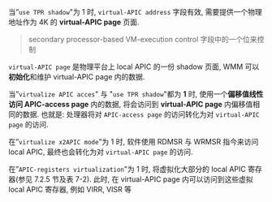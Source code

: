 
当”`use TPR shadow`"为 1 时, `virtual-APIC address` 字段有效, 需要提供一个物理地址作为 4K 的 **virtual-APIC page** 页面. 

> secondary processor-based VM-execution control 字段中的一个位来控制

`virtual-APIC page` 是物理平台上 local APIC 的一份 shadow 页面, WMM 可以**初始化**和维护 virtual-APIC page 内的数据. 

当”`virtualize APIC acces`" 与 "`use TPR shadow`"都为 **1** 时, 使用一个**偏移值线性访问 APIC-access page** 内的数据, 将会访问到 **virtual-APIC page** 内偏移值相同的数据. 也就是: 处理器将对 `APIC-access page` 的访问转化为对 `virtual-APIC page` 的访问. 

在”`virtualize x2APIC mode`”为 1 时, 软件使用 RDMSR 与 WRMSR 指今来访问 local APIC, 最终也会转化为对 `virtual-APIC page` 的访问. 

在”`APIC-registers virtualization`"为 1 时, 将虚拟化大部分的 local APIC 寄存器(参见 7.2.5 节及表 7-2). 此时, 在 virtual-APIC page 内可以访问到这些虚拟 local APIC 寄存器, 例如 VIRR, VISR 等